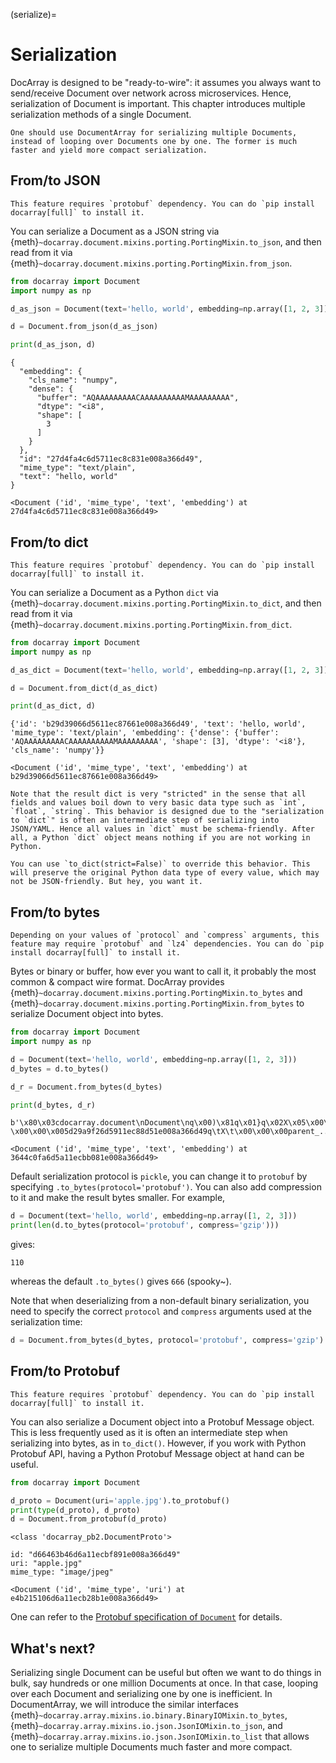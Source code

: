 (serialize)=
# Serialization

DocArray is designed to be "ready-to-wire": it assumes you always want to send/receive Document over network across microservices. Hence, serialization of Document is important. This chapter introduces multiple serialization methods of a single Document. 

```{tip}
One should use DocumentArray for serializing multiple Documents, instead of looping over Documents one by one. The former is much faster and yield more compact serialization. 
```


## From/to JSON

```{important}
This feature requires `protobuf` dependency. You can do `pip install docarray[full]` to install it.
```

You can serialize a Document as a JSON string via {meth}`~docarray.document.mixins.porting.PortingMixin.to_json`, and then read from it via {meth}`~docarray.document.mixins.porting.PortingMixin.from_json`.

```python
from docarray import Document
import numpy as np

d_as_json = Document(text='hello, world', embedding=np.array([1, 2, 3])).to_json()

d = Document.from_json(d_as_json)

print(d_as_json, d)
```

```text
{
  "embedding": {
    "cls_name": "numpy",
    "dense": {
      "buffer": "AQAAAAAAAAACAAAAAAAAAAMAAAAAAAAA",
      "dtype": "<i8",
      "shape": [
        3
      ]
    }
  },
  "id": "27d4fa4c6d5711ec8c831e008a366d49",
  "mime_type": "text/plain",
  "text": "hello, world"
} 

<Document ('id', 'mime_type', 'text', 'embedding') at 27d4fa4c6d5711ec8c831e008a366d49>
```


## From/to dict

```{important}
This feature requires `protobuf` dependency. You can do `pip install docarray[full]` to install it.
```

You can serialize a Document as a Python `dict` via {meth}`~docarray.document.mixins.porting.PortingMixin.to_dict`, and then read from it via {meth}`~docarray.document.mixins.porting.PortingMixin.from_dict`.

```python
from docarray import Document
import numpy as np

d_as_dict = Document(text='hello, world', embedding=np.array([1, 2, 3])).to_dict()

d = Document.from_dict(d_as_dict)

print(d_as_dict, d)
```

```text
{'id': 'b29d39066d5611ec87661e008a366d49', 'text': 'hello, world', 'mime_type': 'text/plain', 'embedding': {'dense': {'buffer': 'AQAAAAAAAAACAAAAAAAAAAMAAAAAAAAA', 'shape': [3], 'dtype': '<i8'}, 'cls_name': 'numpy'}} 

<Document ('id', 'mime_type', 'text', 'embedding') at b29d39066d5611ec87661e008a366d49>
```

```{note}
Note that the result dict is very "stricted" in the sense that all fields and values boil down to very basic data type such as `int`, `float`, `string`. This behavior is designed due to the "serialization to `dict`" is often an intermediate step of serializing into JSON/YAML. Hence all values in `dict` must be schema-friendly. After all, a Python `dict` object means nothing if you are not working in Python. 

You can use `to_dict(strict=False)` to override this behavior. This will preserve the original Python data type of every value, which may not be JSON-friendly. But hey, you want it.   
```

## From/to bytes

```{important}
Depending on your values of `protocol` and `compress` arguments, this feature may require `protobuf` and `lz4` dependencies. You can do `pip install docarray[full]` to install it.
```


Bytes or binary or buffer, how ever you want to call it, it probably the most common & compact wire format. DocArray provides {meth}`~docarray.document.mixins.porting.PortingMixin.to_bytes` and {meth}`~docarray.document.mixins.porting.PortingMixin.from_bytes` to serialize Document object into bytes.

```python
from docarray import Document
import numpy as np

d = Document(text='hello, world', embedding=np.array([1, 2, 3]))
d_bytes = d.to_bytes()

d_r = Document.from_bytes(d_bytes)

print(d_bytes, d_r)
```

```text
b'\x80\x03cdocarray.document\nDocument\nq\x00)\x81q\x01}q\x02X\x05\x00\x00\x00_dataq\x03cdocarray.document.data\nDocumentData\nq\x04)\x81q\x05}q\x06(X\x0e\x00\x00\x00_reference_docq\x07h\x01X\x02\x00\x00\x00idq\x08X \x00\x00\x005d29a9f26d5911ec88d51e008a366d49q\tX\t\x00\x00\x00parent_...

<Document ('id', 'mime_type', 'text', 'embedding') at 3644c0fa6d5a11ecbb081e008a366d49>
```

Default serialization protocol is `pickle`, you can change it to `protobuf` by specifying `.to_bytes(protocol='protobuf')`. You can also add compression to it and make the result bytes smaller. For example, 

```python
d = Document(text='hello, world', embedding=np.array([1, 2, 3]))
print(len(d.to_bytes(protocol='protobuf', compress='gzip')))
```

gives:

```text
110
```

whereas the default `.to_bytes()` gives `666` (spooky~).

Note that when deserializing from a non-default binary serialization, you need to specify the correct `protocol` and `compress` arguments used at the serialization time:

```python
d = Document.from_bytes(d_bytes, protocol='protobuf', compress='gzip')
```

## From/to Protobuf

```{important}
This feature requires `protobuf` dependency. You can do `pip install docarray[full]` to install it.
```

You can also serialize a Document object into a Protobuf Message object. This is less frequently used as it is often an intermediate step when serializing into bytes, as in `to_dict()`. However, if you work with Python Protobuf API, having a Python Protobuf Message object at hand can be useful.


```python
from docarray import Document

d_proto = Document(uri='apple.jpg').to_protobuf()
print(type(d_proto), d_proto)
d = Document.from_protobuf(d_proto)
```

```text
<class 'docarray_pb2.DocumentProto'> 

id: "d66463b46d6a11ecbf891e008a366d49"
uri: "apple.jpg"
mime_type: "image/jpeg"

<Document ('id', 'mime_type', 'uri') at e4b215106d6a11ecb28b1e008a366d49>
```

One can refer to the [Protobuf specification of `Document`](../../proto/index.md) for details.  


## What's next?

Serializing single Document can be useful but often we want to do things in bulk, say hundreds or one million Documents at once. In that case, looping over each Document and serializing one by one is inefficient. In DocumentArray, we will introduce the similar interfaces {meth}`~docarray.array.mixins.io.binary.BinaryIOMixin.to_bytes`, {meth}`~docarray.array.mixins.io.json.JsonIOMixin.to_json`, and {meth}`~docarray.array.mixins.io.json.JsonIOMixin.to_list` that allows one to serialize multiple Documents much faster and more compact.